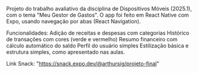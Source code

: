 Projeto do trabalho avaliativo da disciplina de Dispositivos Móveis (2025.1), com o tema "Meu Gestor de Gastos".
O app foi feito em React Native com Expo, usando navegação por abas (React Navigation).

Funcionalidades:
Adição de receitas e despesas com categorias
Histórico de transações com cores (verde e vermelho)
Resumo financeiro com cálculo automático do saldo
Perfil do usuário simples
Estilização básica e estrutura simples, como apresentado nas aulas.

Link Snack: "https://snack.expo.dev/@arthursig/projeto-final"
